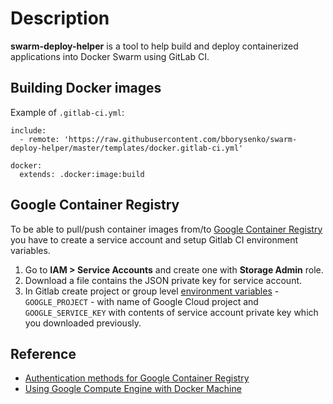 # Description

**swarm-deploy-helper** is a tool to help build and deploy containerized applications into Docker Swarm using GitLab CI.

## Building Docker images

Example of `.gitlab-ci.yml`:

```
include:
  - remote: 'https://raw.githubusercontent.com/bborysenko/swarm-deploy-helper/master/templates/docker.gitlab-ci.yml'

docker:
  extends: .docker:image:build
```

## Google Container Registry

To be able to pull/push container images from/to [Google Container Registry](https://cloud.google.com/container-registry/) you have to create a service account and setup Gitlab CI environment variables.

1. Go to **IAM > Service Accounts** and create one with **Storage Admin** role.
2. Download a file contains the JSON private key for service account.
3. In Gitlab create project or group level [environment variables](https://gitlab.owox.com/help/ci/variables/README#variables) - `GOOGLE_PROJECT` - with name of Google Cloud project and `GOOGLE_SERVICE_KEY` with contents of service account private key which you downloaded previously.

## Reference

- [Authentication methods for Google Container Registry](https://cloud.google.com/container-registry/docs/advanced-authentication)
- [Using Google Compute Engine with Docker Machine](https://docs.docker.com/machine/drivers/gce/)
